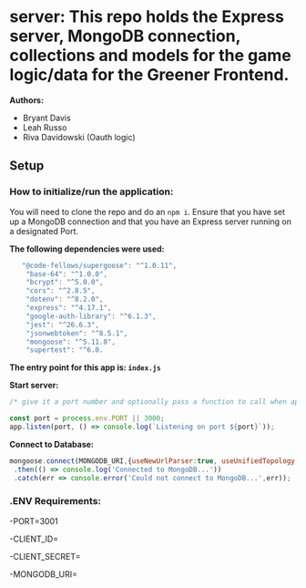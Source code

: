 # server: This repo holds the Express server, MongoDB connection, collections and models for the game logic/data for the Greener Frontend.


**Authors:**

- Bryant Davis
- Leah Russo
- Riva Davidowski (Oauth logic)


## Setup

### How to initialize/run the application:

You will need to clone the repo and do an `npm i`. Ensure that you have set up a MongoDB connection and that you have an Express server running on a designated Port.

**The following dependencies were used:**
```javascript
   "@code-fellows/supergoose": "^1.0.11",
    "base-64": "^1.0.0",
    "bcrypt": "^5.0.0",
    "cors": "^2.8.5",
    "dotenv": "^8.2.0",
    "express": "^4.17.1",
    "google-auth-library": "^6.1.3",
    "jest": "^26.6.3",
    "jsonwebtoken": "^8.5.1",
    "mongoose": "^5.11.8",
    "supertest": "^6.0.
```
**The entry point for this app is: `index.js`**

**Start server:**

```javascript
/* give it a port number and optionally pass a function to call when app starts listening on given port*/

const port = process.env.PORT || 3000;
app.listen(port, () => console.log(`Listening on port ${port}`));

```


**Connect to Database:**

```javascript
mongoose.connect(MONGODB_URI,{useNewUrlParser:true, useUnifiedTopology: true} )
 .then(() => console.log('Connected to MongoDB...'))
 .catch(err => console.error('Could not connect to MongoDB...',err));

```


### .ENV Requirements:

-PORT=3001

-CLIENT_ID=

-CLIENT_SECRET=

-MONGODB_URI=
